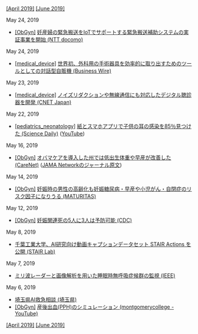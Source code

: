 [\[April 2019\]](1904.md) [\[June 2019\]](1906.md)

May 24, 2019
* [\[ObGyn\]](ObGyn.md) [妊産婦の緊急搬送をIoTでサポートする緊急搬送補助システムの実証事業を開始 (NTT docomo)](https://www.nttdocomo.co.jp/info/notice/chugoku/page/190416_00.html)

May 24, 2019
* [\[medical_device\]](medical_device.md) [世界初、外科用の手術器具を効率的に取り出すためのツールとしての対話型自販機 (Business Wire)](https://www.businesswire.com/news/home/20190514005179/en/)

May 23, 2019
* [\[medical_device\]](medical_device.md) [ノイズリダクションや無線通信にも対応したデジタル聴診器を開発 (CNET Japan)](https://japan.cnet.com/article/35136717/)

May 22, 2019
* [\[pediatrics_neonatology\]](pediatrics_neonatology.md) [紙とスマホアプリで子供の耳の感染を85％見つけた (Science Daily)](https://www.sciencedaily.com/releases/2019/05/190515144022.htm) ([YouTube](https://www.youtube.com/watch?v=R7PstymnGZg))

May 16, 2019
* [\[ObGyn\]](ObGyn.md) [オバマケアを導入した州では低出生体重や早産が改善した (CareNet)](https://www.carenet.com/news/journal/carenet/47994) ([JAMA Networkのジャーナル原文](https://jamanetwork.com/journals/jama/article-abstract/2731179))

May 14, 2019
* [\[ObGyn\]](ObGyn.md) [妊娠時の男性の高齢化も妊娠糖尿病・早産や小児がん・自閉症のリスク因子になりうる (MATURITAS)](https://www.maturitas.org/article/S0378-5122(19)30134-3/fulltext)

May 12, 2019
* [\[ObGyn\]](ObGyn.md) [妊娠関連死の5人に3人は予防可能 (CDC)](https://www.cdc.gov/vitalsigns/maternal-deaths/)

May 8, 2019
* [千葉工業大学、AI研究向け動画キャプションデータセット STAIR Actions を公開 (STAIR Lab)](https://sa-captions.stair.center/)

May 7, 2019
* [ミリ波レーダーと画像解析を用いた睡眠時無呼吸症候群の監視 (IEEE)](https://ieeexplore.ieee.org/document/8695699)

May 6, 2019
* [埼玉県AI救急相談 (埼玉県)](https://www.pref.saitama.lg.jp/a0703/aikyukyu.html)  
* [\[ObGyn\]](ObGyn.md) [産後出血(PPH)のシミュレーション (montgomerycollege - YouTube)](https://www.youtube.com/watch?v=MxKiGP17C24)

[\[April 2019\]](1904.md) [\[June 2019\]](1906.md)
